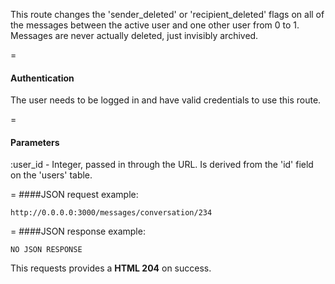 <!-- --- title: DELETE /messages/conversation/:user_id -->

This route changes the 'sender_deleted' or 'recipient_deleted' flags on all of the messages between the active user and one other user from 0 to 1. Messages are never actually deleted, just invisibly archived.

=
#### Authentication

The user needs to be logged in and have valid credentials to use this route.

=
#### Parameters

:user_id - Integer, passed in through the URL. Is derived from the 'id' field on the 'users' table.

=
####JSON request example:
```
http://0.0.0.0:3000/messages/conversation/234
```

=
####JSON response example:

```
NO JSON RESPONSE
```

This requests provides a <strong>HTML 204</strong> on success.